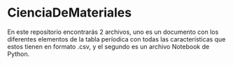 # CienciaDeMateriales
En este repositorio encontrarás 2 archivos, uno es un documento con los diferentes elementos de la tabla períodica con todas las características que estos tienen en formato .csv, y el segundo es un archivo Notebook de Python.
